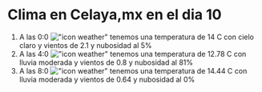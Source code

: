 # Clima en Celaya,mx en el dia 10

1. A las 0:0 !["icon weather"](http://openweathermap.org/img/w/01n.png) tenemos una temperatura de 14 C con cielo claro y  vientos de 2.1 y nubosidad al 5%
1. A las 4:0 !["icon weather"](http://openweathermap.org/img/w/10n.png) tenemos una temperatura de 12.78 C con lluvia moderada y  vientos de 0.8 y nubosidad al 81%
1. A las 8:0 !["icon weather"](http://openweathermap.org/img/w/10d.png) tenemos una temperatura de 14.44 C con lluvia moderada y  vientos de 0.64 y nubosidad al 0%
